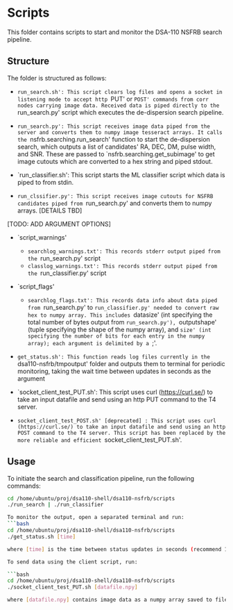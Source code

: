 # Scripts 

This folder contains scripts to start and monitor the DSA-110 NSFRB search pipeline.

## Structure

The folder is structured as follows:

- `run_search.sh': This script clears log files and opens a socket in listening mode to accept http `PUT' or `POST' commands from corr nodes carrying image data. Received data is piped directly to the `run_search.py' script which executes the de-dispersion search pipeline.
- `run_search.py': This script receives image data piped from the server and converts them to numpy image tesseract arrays. It calls the `nsfrb.searching.run_search' function to start the de-dispersion search, which outputs a list of candidates' RA, DEC, DM, pulse width, and SNR. These are passed to `nsfrb.searching.get_subimage' to get image cutouts which are converted to a hex string and piped stdout.

- `run_classifier.sh': This script starts the ML classifier script which data is piped to from stdin.
- `run_clssifier.py': This script receives image cutouts for NSFRB candidates piped from `run_search.py' and converts them to numpy arrays. [DETAILS TBD]

[TODO: ADD ARGUMENT OPTIONS]

- `script_warnings'
    - `searchlog_warnings.txt': This records stderr output piped from the `run_search.py' script
    - `classlog_warnings.txt': This records stderr output piped from the `run_classifier.py' script

- `script_flags'
    - `searchlog_flags.txt': This records data info about data piped from `run_search.py' to `run_classifier.py' needed to convert raw hex to numpy array. This includes `datasize' (int specifying the total number of bytes output from `run_search.py'), `outputshape' (tuple specifying the shape of the numpy array), and `size' (int specifying the number of bits for each entry in the numpy array); each argument is delimited by a `;'.

- `get_status.sh': This function reads log files currently in the `dsa110-nsfrb/tmpoutput' folder and outputs them to terminal for periodic monitoring, taking the wait time between updates in seconds as the argument

- `socket_client_test_PUT.sh': This script uses curl (https://curl.se/) to take an input datafile and send using an http PUT command to the T4 server. 
- `socket_client_test_POST.sh' [deprecated] : This script uses curl (https://curl.se/) to take an input datafile and send using an http POST command to the T4 server. This script has been replaced by the more reliable and efficient `socket_client_test_PUT.sh'.


## Usage

To initiate the search and classification pipeline, run the following commands:

```bash
cd /home/ubuntu/proj/dsa110-shell/dsa110-nsfrb/scripts
./run_search | ./run_classifier

To monitor the output, open a separated terminal and run:
```bash
cd /home/ubuntu/proj/dsa110-shell/dsa110-nsfrb/scripts
./get_status.sh [time]

where [time] is the time between status updates in seconds (recommend 10-15 seconds). Stop the monitor with Ctrl+c

To send data using the client script, run:

```bash
cd /home/ubuntu/proj/dsa110-shell/dsa110-nsfrb/scripts
./socket_client_test_PUT.sh [datafile.npy]

where [datafile.npy] contains image data as a numpy array saved to file using the python command `numpy.save(img,filename)' (see https://numpy.org/doc/stable/reference/generated/numpy.save.html).
